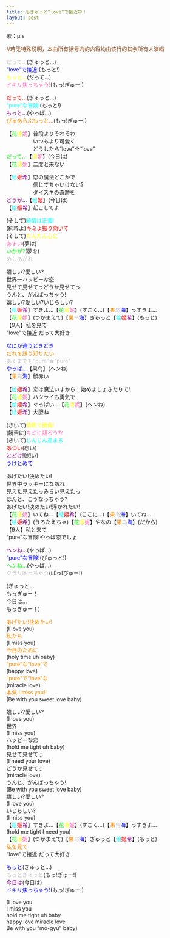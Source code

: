 ```yaml
---
title: もぎゅっと“love”で接近中！
layout: post
---
```

歌：μ's

<p><font color="saddlebrown">//若无特殊说明，本曲所有括号内的内容均由该行的其余所有人演唱</font></p>

<p><font color="silver">だって…</font>(ぎゅっと…)<br />
<font color="blue">“love”で接近!</font>(もっと!)<br />
<font color="yellow">もっと…</font>(だって…)<br />
<font color="hotpink">ドキリ焦っちゃう!</font>(もっ!ぎゅー!)</p>

<p><font color="red">だって…</font>(ぎゅっと…)<br />
<font color="cyan">“pure”な冒険!</font>(もっと!)<br />
<font color="purple">もっと…</font>(やっぱ…)<br />
<font color="darkorange">ぴゅあらぶもっと…</font>(もっ!ぎゅー!)</p>

<p>【<font color="lime">花</font><font color="yellow">凛</font><font color="hotpink">妮</font>】普段よりそわそわ<br />
　　　　　いつもより可愛く<br />
　　　　　どうしたら“love”☆“love”<br />
<font color="lime">だって…</font>【<font color="yellow">凛</font><font color="hotpink">妮</font>】(今日は)<br />
【<font color="lime">花</font><font color="yellow">凛</font><font color="hotpink">妮</font>】二度と来ない</p>

<p>【<font color="cyan">绘</font><font color="red">姬</font><font color="purple">希</font>】恋の魔法どこかで<br />
　　　　　信じてちゃいけない?<br />
　　　　　ダイスキの奇跡を<br />
<font color="purple">どうか…</font>【<font color="cyan">绘</font><font color="red">姬</font>】(今日は)<br />
【<font color="cyan">绘</font><font color="red">姬</font><font color="purple">希</font>】起こしてよ</p>

<p>(そして)<font color="cyan">純情は正義!</font><br />
(純粋よ)<font color="red">キミよ振り向いて</font><br />
(そして)<font color="yellow">だんだん心に</font><br />
<font color="hotpink">あまい</font>(夢は)<br />
<font color="lime">いかが?</font>(夢を)<br />
<font color="silver">めしあがれ</font></p>

<p>嬉しい?愛しい?<br />
世界一ハッピーな恋<br />
見せて見せてっどうか見せてっ<br />
うんと、がんばっちゃう!<br />
嬉しい?愛しい?いじらしい?<br />
【<font color="cyan">绘</font><font color="red">姬</font><font color="purple">希</font>】すきよ…【<font color="lime">花</font><font color="yellow">凛</font><font color="hotpink">妮</font>】(すごく…)【<font color="darkorange">果</font><font color="silver">鸟</font><font color="blue">海</font>】っすきよ…<br />
【<font color="lime">花</font><font color="yellow">凛</font><font color="hotpink">妮</font>】(つかまえて)【<font color="darkorange">果</font><font color="silver">鸟</font><font color="blue">海</font>】ぎゅっと【<font color="cyan">绘</font><font color="red">姬</font><font color="purple">希</font>】(もっと)<br />
【9人】私を見て<br />
“love”で接近!だって大好き</p>

<p><font color="blue">なにか違うどきどき</font><br />
<font color="darkorange">だれを誘う知りたい</font><br />
<font color="silver">あくまでも“pure”☆“pure”</font><br />
<font color="blue">やっぱ…</font>【果鸟】(ヘンね)<br />
【<font color="darkorange">果</font><font color="silver">鸟</font><font color="blue">海</font>】顔赤い</p>

<p>【<font color="cyan">绘</font><font color="red">姬</font><font color="purple">希</font>】恋は魔法いまから　始めましょふたりで!<br />
【<font color="lime">花</font><font color="yellow">凛</font><font color="hotpink">妮</font>】ハジライも勇気で<br />
【<font color="cyan">绘</font><font color="red">姬</font><font color="purple">希</font>】ぐっばい…【<font color="lime">花</font><font color="yellow">凛</font><font color="hotpink">妮</font>】(ヘンね)<br />
【<font color="cyan">绘</font><font color="red">姬</font><font color="purple">希</font>】大胆ね</p>

<p>(きいて)<font color="yellow">情熱で勝負!</font><br />
(饒舌に)<font color="hotpink">キミに語ろうか</font><br />
(きいて)<font color="cyan">じんじん高まる</font><br />
<font color="red">あつい</font>(想い)<br />
<font color="purple">とどけ!</font>(想い)<br />
<font color="blue">うけとめて</font></p>

<p>あげたい!決めたい!<br />
世界中ラッキーになあれ<br />
見えた見えたっみらい見えたっ<br />
ほんと、こうなっちゃう?<br />
あげたい!決めたい!浮かれたい!<br />
【<font color="lime">花</font><font color="yellow">凛</font><font color="hotpink">妮</font>】いてね…【<font color="cyan">绘</font><font color="red">姬</font><font color="purple">希</font>】(ここに…)【<font color="darkorange">果</font><font color="silver">鸟</font><font color="blue">海</font>】いてね…<br />
【<font color="cyan">绘</font><font color="red">姬</font><font color="purple">希</font>】(うろたえちゃ)【<font color="lime">花</font><font color="yellow">凛</font><font color="hotpink">妮</font>】やなの【<font color="darkorange">果</font><font color="silver">鸟</font><font color="blue">海</font>】(だから)<br />
【9人】私と来て<br />
“pure”な冒険!やっぱ恋でしょ</p>

<p><font color="purple">ヘンね…</font>(やっぱ…)<br />
<font color="blue">“pure”な冒険!</font>(ぴゅっと!)<br />
<font color="lime">ヘンね…</font>(やっぱ…)<br />
<font color="silver">クラリ困っちゃう</font>(ぱっ!ぴゅー!)</p>

<p>(ぎゅっと…<br />
もっぎゅー！<br />
今日は…<br />
もっぎゅー！)</p>

<p><font color="darkorange">あげたい!決めたい!</font><br />
(I love you)<br />
<font color="darkorange">私たち</font><br />
(I miss you)<br />
<font color="darkorange">今日のために</font><br />
(holy time uh baby)<br />
<font color="darkorange">“pure”な“love”で</font><br />
(happy love)<br />
<font color="darkorange">“pure”で“love”な</font><br />
(miracle love)<br />
<font color="darkorange">本気 I miss you!!</font><br />
(Be with you sweet love baby)</p>

<p>嬉しい?愛しい?<br />
(I love you)<br />
世界一<br />
(I miss you)<br />
ハッピーな恋<br />
(hold me tight uh baby)<br />
見せて見せてっ<br />
(I need your love)<br />
どうか見せてっ<br />
(miracle love)<br />
うんと、がんばっちゃう!<br />
(Be with you sweet love baby)<br />
嬉しい?愛しい?<br />
(I love you)<br />
いじらしい?<br />
(I miss you)<br />
【<font color="cyan">绘</font><font color="red">姬</font><font color="purple">希</font>】すきよ…【<font color="lime">花</font><font color="yellow">凛</font><font color="hotpink">妮</font>】(すごく…)【<font color="darkorange">果</font><font color="silver">鸟</font><font color="blue">海</font>】っすきよ…<br />
(hold me tight I need you)<br />
【<font color="lime">花</font><font color="yellow">凛</font><font color="hotpink">妮</font>】(つかまえて)【<font color="darkorange">果</font><font color="silver">鸟</font><font color="blue">海</font>】ぎゅっと【<font color="cyan">绘</font><font color="red">姬</font><font color="purple">希</font>】(もっと)<br />
<font color="darkorange">私を見て</font><br />
“love”で接近!だって大好き</p>

<p><font color="blue">もっと</font>(ぎゅっと…)<br />
<font color="silver">もっとぎゅっと</font>(もっ!ぎゅー!)<br />
<font color="purple">今日は</font>(今日は)<br />
<font color="blue">ドキリ焦っちゃう!</font>(もっ!ぎゅー!)</p>

<p>(I love you<br />
I miss you<br />
hold me tight uh baby<br />
happy love miracle love<br />
Be with you “mo-gyu” baby)</p>